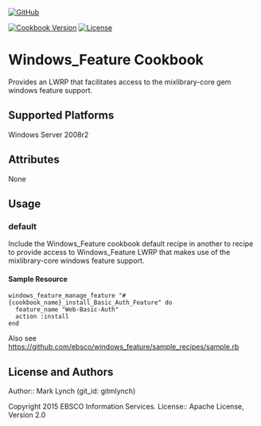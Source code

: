 [![GitHub](http://img.shields.io/badge/github-ebsco/windows_feature-blue.svg)](https://github.com/ebsco/windows_feature)

[![Cookbook Version](https://badge.fury.io/rb/windows_feature.svg)](https://github.com/ebsco/windows_feature/releases)
[![License](http://img.shields.io/badge/license-Apache2-yellowgreen.svg)](https://github.com/ebsco/windows_feature/blob/master/LICENSE.txt)

# Windows_Feature Cookbook

Provides an LWRP that facilitates access to the mixlibrary-core gem windows feature support.

## Supported Platforms

Windows Server 2008r2

## Attributes

None

## Usage

### default
Include the Windows_Feature cookbook default recipe in another to recipe to provide access to Windows_Feature LWRP that makes use of the mixlibrary-core windows feature support.

#### Sample Resource

    windows_feature_manage_feature "#{cookbook_name}_install_Basic_Auth_Feature" do
      feature_name "Web-Basic-Auth"
      action :install
    end

Also see https://github.com/ebsco/windows_feature/sample_recipes/sample.rb

## License and Authors

Author:: Mark Lynch (git_id: gitmlynch)

Copyright 2015 EBSCO Information Services. License:: Apache License, Version 2.0

